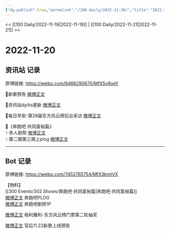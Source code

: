 ```yaml
---
{"dg-publish":true,"permalink":"/100-daily/2022-11-20/","title":"2022-11-20"}
---
```



<< [[100 Daily/2022-11-19\|2022-11-19]] | [[100 Daily/2022-11-21\|2022-11-21]] >>

# 2022-11-20

## 资讯站 记录

原博链接: https://weibo.com/6466290670/MfX5v8oeY

🌟新歌预告 [微博正文](https://m.weibo.cn/6466290670/4837962821145902)

🌟资讯站dy/ks更新 [微博正文](https://m.weibo.cn/6466290670/4837953367444905)

🌟每日早安-第28届东方风云榜后台采访 [微博正文](https://m.weibo.cn/6466290670/4837801197569822)

🌟《奔跑吧·共同富裕篇》  
✨多人剧照 [微博正文](https://m.weibo.cn/6466290670/4837869765526835)  
✨第二期第三期上plog [微博正文](https://m.weibo.cn/6466290670/4837852896824415)

---
## Bot 记录

原博链接: https://weibo.com/7452765754/MfX3kmtVX

【物料】  
[[300 Events/302 Shows/奔跑吧·共同富裕篇\|奔跑吧·共同富裕篇]]  
[微博正文](https://weibo.com/detail/4837850266734745) 奔跑吧PLOG  
[微博正文](https://weibo.com/detail/4837860786834631) 奔跑吧剧照1P

[微博正文](https://weibo.com/detail/4837886756914692) 格利雅利-东方风云榜门票第二轮抽奖

[微博正文](https://weibo.com/detail/4837960987706887) 官后11.22新歌上线预告
